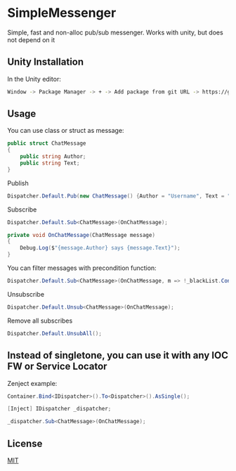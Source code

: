 # SimpleMessenger

Simple, fast and non-alloc pub/sub messenger. Works with unity, but does not depend on it

## Unity Installation

In the Unity editor: 

```bash
Window -> Package Manager -> + -> Add package from git URL -> https://github.com/nenuacho/SimpleMessenger.git
```

## Usage
You can use class or struct as message:
```csharp
public struct ChatMessage
{
    public string Author;
    public string Text;
}
```


Publish
```csharp
Dispatcher.Default.Pub(new ChatMessage() {Author = "Username", Text = "Hello"});
```
Subscribe
```csharp
Dispatcher.Default.Sub<ChatMessage>(OnChatMessage);
```
```csharp
private void OnChatMessage(ChatMessage message)
{
    Debug.Log($"{message.Author} says {message.Text}");
}
```
You can filter messages with precondition function:
```csharp
Dispatcher.Default.Sub<ChatMessage>(OnChatMessage, m => !_blackList.Contains(m.Author));
```

Unsubscribe
```csharp
Dispatcher.Default.Unsub<ChatMessage>(OnChatMessage);
```

Remove all subscribes
```csharp
Dispatcher.Default.UnsubAll();
```

## Instead of singletone, you can use it with any IOC FW or Service Locator
Zenject example:
```csharp
Container.Bind<IDispatcher>().To<Dispatcher>().AsSingle();
```
```csharp
[Inject] IDispatcher _dispatcher;
```
```csharp
_dispatcher.Sub<ChatMessage>(OnChatMessage);
```

## License
[MIT](https://choosealicense.com/licenses/mit/)

